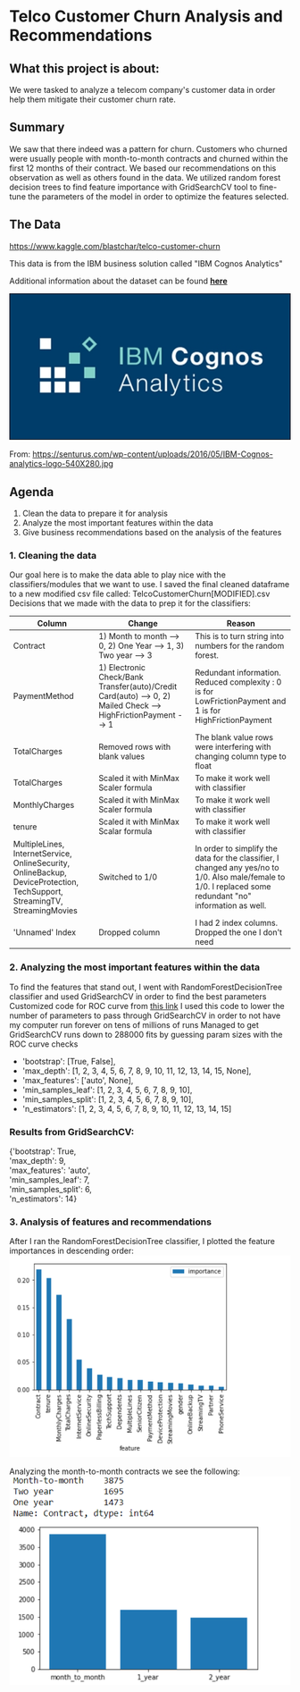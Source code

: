 # Telco Customer Churn Analysis and Recommendations

## What this project is about:
  We were tasked to analyze a telecom company's customer data in order help them mitigate their customer churn rate.

## Summary
  We saw that there indeed was a pattern for churn. Customers who churned were usually people with month-to-month contracts and churned within the first 12 months of their contract. We based our recommendations on this observation as well as others found in the data. We utilized random forest decision trees to find feature importance with GridSearchCV tool to fine-tune the parameters of the model in order to optimize the features selected. 

## The Data
https://www.kaggle.com/blastchar/telco-customer-churn

This data is from the IBM business solution called "IBM Cognos Analytics"

Additional information about the dataset can be found [**here**](https://community.ibm.com/community/user/businessanalytics/blogs/steven-macko/2018/09/12/base-samples-for-ibm-cognos-analytics)


![](https://github.com/akuppan1/Flatiron-Mod3Project-FINAL/blob/main/README%20Pics/IBM-Cognos-analytics-logo-540X280.jpg?raw=true)

From: https://senturus.com/wp-content/uploads/2016/05/IBM-Cognos-analytics-logo-540X280.jpg


## Agenda
1. Clean the data to prepare it for analysis
2. Analyze the most important features within the data 
3. Give business recommendations based on the analysis of the features


### 1. Cleaning the data

Our goal here is to make the data able to play nice with the classifiers/modules that we want to use.
I saved the final cleaned dataframe to a new modified csv file called: TelcoCustomerChurn[MODIFIED].csv
Decisions that we made with the data to prep it for the classifiers:

| Column | Change | Reason |
| ----- | ----- | ----- |
| Contract | 1) Month to month --> 0, 2) One Year --> 1, 3) Two year --> 3 | This is to turn string into numbers for the random forest.
| PaymentMethod | 1) Electronic Check/Bank Transfer(auto)/Credit Card(auto) --> 0, 2) Mailed Check --> HighFrictionPayment --> 1 | Redundant information. Reduced complexity : 0 is for LowFrictionPayment and 1 is for HighFrictionPayment|
| TotalCharges | Removed rows with blank values | The blank value rows were interfering with changing column type to float |  
| TotalCharges | Scaled it with MinMax Scaler formula | To make it work well with classifier | 
| MonthlyCharges | Scaled it with MinMax Scaler formula | To make it work well with classifier | 
| tenure | Scaled it with MinMax Scalar formula | To make it work well with classifier | 
| MultipleLines, InternetService, OnlineSecurity, OnlineBackup, DeviceProtection, TechSupport, StreamingTV, StreamingMovies | Switched to 1/0 | In order to simplify the data for the classifier, I changed any yes/no to 1/0. Also male/female to 1/0. I replaced some redundant "no" information as well. |
| 'Unnamed' Index | Dropped column | I had 2 index columns. Dropped the one I don't need |


### 2. Analyzing the most important features within the data

To find the features that stand out, I went with RandomForestDecisionTree classifier and used GridSearchCV in order to find the best parameters
Customized code for ROC curve from [this link](https://medium.com/all-things-ai/in-depth-parameter-tuning-for-random-forest-d67bb7e920d)
I used this code to lower the number of parameters to pass through GridSearchCV in order to not have my computer run forever on tens of millions of runs
Managed to get GridSearchCV runs down to 288000 fits by guessing param sizes with the ROC curve checks
* 'bootstrap': [True, False],
* 'max_depth': [1, 2, 3, 4, 5, 6, 7, 8, 9, 10, 11, 12, 13, 14, 15, None],
* 'max_features': ['auto', None],
* 'min_samples_leaf': [1, 2, 3, 4, 5, 6, 7, 8, 9, 10],
* 'min_samples_split': [1, 2, 3, 4, 5, 6, 7, 8, 9, 10],
* 'n_estimators': [1, 2, 3, 4, 5, 6, 7, 8, 9, 10, 11, 12, 13, 14, 15]

### Results from GridSearchCV:

{'bootstrap': True, <br/>
 'max_depth': 9, <br/>
 'max_features': 'auto', <br/>
 'min_samples_leaf': 7, <br/>
 'min_samples_split': 6, <br/>
 'n_estimators': 14} 

### 3. Analysis of features and recommendations

After I ran the RandomForestDecisionTree classifier, I plotted the feature importances in descending order:
![](https://github.com/akuppan1/Flatiron-Mod3Project-FINAL/blob/main/README%20Pics/features_results.PNG)

Analyzing the month-to-month contracts we see the following: 
![](https://github.com/akuppan1/Flatiron-Mod3Project-FINAL/blob/main/README%20Pics/features_results_2.PNG)



